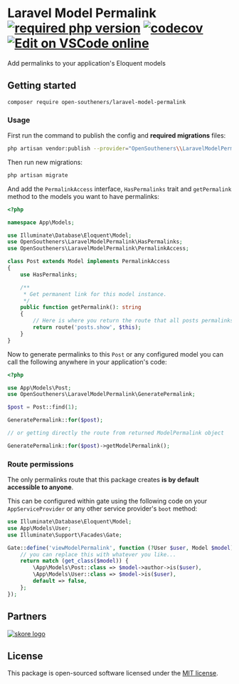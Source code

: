 Laravel Model Permalink [![required php version](https://img.shields.io/packagist/php-v/open-southeners/laravel-model-permalink)](https://www.php.net/supported-versions.php) [![codecov](https://codecov.io/gh/open-southeners/laravel-model-permalink/branch/main/graph/badge.svg?token=codecov_badge_token)](https://codecov.io/gh/open-southeners/laravel-model-permalink) [![Edit on VSCode online](https://img.shields.io/badge/vscode-edit%20online-blue?logo=visualstudiocode)](https://vscode.dev/github/open-southeners/laravel-model-permalink)
===

Add permalinks to your application's Eloquent models

## Getting started

```
composer require open-southeners/laravel-model-permalink
```

### Usage

First run the command to publish the config and **required migrations** files:

```bash
php artisan vendor:publish --provider="OpenSoutheners\\LaravelModelPermalink\\ServiceProvider"
```

Then run new migrations:

```bash
php artisan migrate
```

And add the `PermalinkAccess` interface, `HasPermalinks` trait and `getPermalink` method to the models you want to have permalinks:

```php
<?php

namespace App\Models;

use Illuminate\Database\Eloquent\Model;
use OpenSoutheners\LaravelModelPermalink\HasPermalinks;
use OpenSoutheners\LaravelModelPermalink\PermalinkAccess;

class Post extends Model implements PermalinkAccess
{
    use HasPermalinks;

    /**
     * Get permanent link for this model instance.
     */
    public function getPermalink(): string
    {
        // Here is where you return the route that all posts permalinks should use...
        return route('posts.show', $this);
    }
}
```

Now to generate permalinks to this `Post` or any configured model you can call the following anywhere in your application's code:

```php
<?php

use App\Models\Post;
use OpenSoutheners\LaravelModelPermalink\GeneratePermalink;

$post = Post::find(1);

GeneratePermalink::for($post);

// or getting directly the route from returned ModelPermalink object

GeneratePermalink::for($post)->getModelPermalink();
```

### Route permissions

The only permalinks route that this package creates **is by default accessible to anyone**.

This can be configured within gate using the following code on your `AppServiceProvider` or any other service provider's `boot` method:

```php
use Illuminate\Database\Eloquent\Model;
use App\Models\User;
use Illuminate\Support\Facades\Gate;

Gate::define('viewModelPermalink', function (?User $user, Model $model) {
    // you can replace this with whatever you like...
    return match (get_class($model)) {
        \App\Models\Post::class => $model->author->is($user),
        \App\Models\User::class => $model->is($user),
        default => false,
    };
});
```

## Partners

[![skore logo](https://github.com/open-southeners/partners/raw/main/logos/skore_logo.png)](https://getskore.com)

## License

This package is open-sourced software licensed under the [MIT license](https://opensource.org/licenses/MIT).
